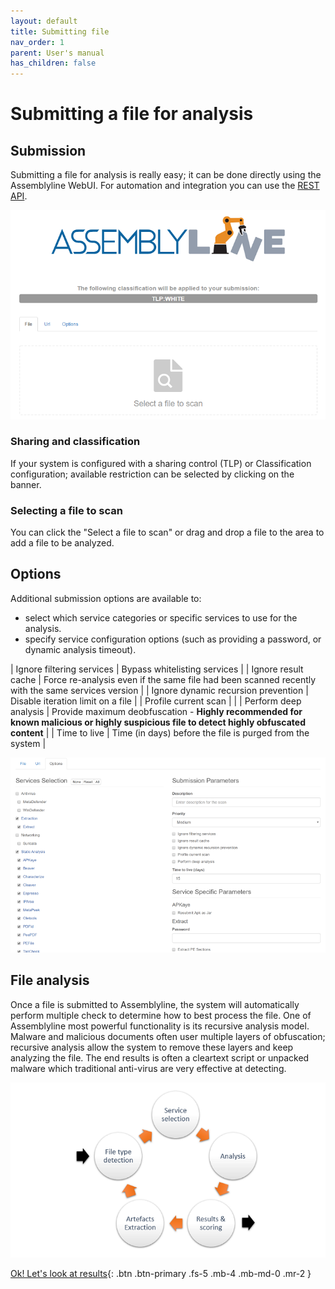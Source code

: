 ```yaml
---
layout: default
title: Submitting file
nav_order: 1
parent: User's manual
has_children: false
---
```


# Submitting a file for analysis

## Submission
Submitting a file for analysis is really easy; it can be done directly using the Assemblyline WebUI. For automation and integration you can use the [REST API](assemblyline_client.html#submit-a-file).

<img src="./images/submit.png" width="725">

### Sharing and classification

If your system is configured with a sharing control (TLP) or Classification configuration; available restriction can be selected by clicking on the banner.

### Selecting a file to scan

You can click the "Select a file to scan" or drag and drop a file to the area to add a file to be analyzed.

## Options
Additional submission options are available to:

- select which service categories or specific services to use for the analysis. 
- specify service configuration options (such as providing a password, or dynamic analysis timeout).

| Ignore filtering services | Bypass whitelisting services |
| Ignore result cache | Force re-analysis even if the same file had been scanned recently with the same services version |
| Ignore dynamic recursion prevention | Disable iteration limit on a file |
| Profile current scan | |
| Perform deep analysis | Provide maximum deobfuscation - **Highly recommended for known malicious or highly suspicious file to detect highly obfuscated content** |
| Time to live | Time (in days) before the file is purged from the system |

<img src="./images/submit_options.png" width="725">

## File analysis

Once a file is submitted to Assemblyline, the system will automatically perform multiple check to determine how to best process the file. One of Assemblyline most powerful functionality is its recursive analysis model. Malware and malicious documents often user multiple layers of obfuscation; recursive analysis allow the system to remove these layers and keep analyzing the file. The end results is often a cleartext script or unpacked malware which traditional anti-virus are very effective at detecting.

<img src="./images/processing.png" width="725">

[Ok! Let's look at results](./results.html){: .btn .btn-primary .fs-5 .mb-4 .mb-md-0 .mr-2 }

